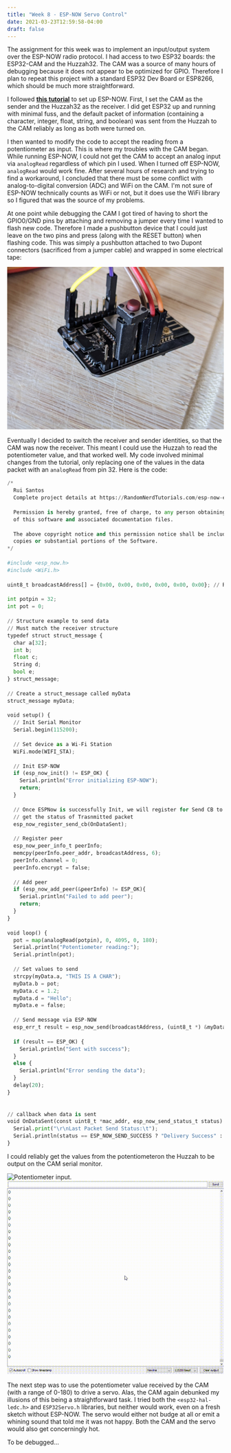 ```yaml
---
title: "Week 8 - ESP-NOW Servo Control"
date: 2021-03-23T12:59:58-04:00
draft: false
---
```


The assignment for this week was to implement an input/output system over the ESP-NOW radio protocol. I had access to two ESP32 boards: the ESP32-CAM and the Huzzah32. The CAM was a source of many hours of debugging because it does not appear to be optimized for GPIO. Therefore I plan to repeat this project with a standard ESP32 Dev Board or ESP8266, which should be much more straightforward.

I followed **[this tutorial](https://randomnerdtutorials.com/esp-now-esp32-arduino-ide/)** to set up ESP-NOW. First, I set the CAM as the sender and the Huzzah32 as the receiver. I did get ESP32 up and running with minimal fuss, and the default packet of information (containing a character, integer, float, string, and boolean) was sent from the Huzzah to the CAM reliably as long as both were turned on.

I then wanted to modify the code to accept the reading from a potentiometer as input. This is where my troubles with the CAM began. While running ESP-NOW, I could not get the CAM to accept an analog input via `analogRead` regardless of which pin I used. When I turned off ESP-NOW, `analogRead` would work fine. After several hours of research and trying to find a workaround, I concluded that there must be some conflict with analog-to-digital conversion (ADC) and WiFi on the CAM. I'm not sure of ESP-NOW technically counts as WiFi or not, but it does use the WiFi library so I figured that was the source of my problems.

At one point while debugging the CAM I got tired of having to short the GPIO0/GND pins by attaching and removing a jumper every time I wanted to flash new code. Therefore I made a pushbutton device that I could just leave on the two pins and press (along with the RESET button) when flashing code. This was simply a pushbutton attached to two Dupont connectors (sacrificed from a jumper cable) and wrapped in some electrical tape:

![Pushbutton jumper.](images/week8-radio/pushbutton_jumper.jpg)

Eventually I decided to switch the receiver and sender identities, so that the CAM was now the receiver. This meant I could use the Huzzah to read the potentiometer value, and that worked well. My code involved minimal changes from the tutorial, only replacing one of the values in the data packet with an `analogRead` from pin 32. Here is the code:

```python
/*
  Rui Santos
  Complete project details at https://RandomNerdTutorials.com/esp-now-esp32-arduino-ide/
  
  Permission is hereby granted, free of charge, to any person obtaining a copy
  of this software and associated documentation files.
  
  The above copyright notice and this permission notice shall be included in all
  copies or substantial portions of the Software.
*/

#include <esp_now.h>
#include <WiFi.h>

uint8_t broadcastAddress[] = {0x00, 0x00, 0x00, 0x00, 0x00, 0x00}; // REPLACE WITH YOUR RECEIVER MAC Address

int potpin = 32;
int pot = 0;

// Structure example to send data
// Must match the receiver structure
typedef struct struct_message {
  char a[32];
  int b;
  float c;
  String d;
  bool e;
} struct_message;

// Create a struct_message called myData
struct_message myData;
 
void setup() {
  // Init Serial Monitor
  Serial.begin(115200);
 
  // Set device as a Wi-Fi Station
  WiFi.mode(WIFI_STA);

  // Init ESP-NOW
  if (esp_now_init() != ESP_OK) {
    Serial.println("Error initializing ESP-NOW");
    return;
  }

  // Once ESPNow is successfully Init, we will register for Send CB to
  // get the status of Trasnmitted packet
  esp_now_register_send_cb(OnDataSent);
  
  // Register peer
  esp_now_peer_info_t peerInfo;
  memcpy(peerInfo.peer_addr, broadcastAddress, 6);
  peerInfo.channel = 0;  
  peerInfo.encrypt = false;
  
  // Add peer        
  if (esp_now_add_peer(&peerInfo) != ESP_OK){
    Serial.println("Failed to add peer");
    return;
  }
}
 
void loop() {
  pot = map(analogRead(potpin), 0, 4095, 0, 180);
  Serial.println("Potentiometer reading:");
  Serial.println(pot);
  
  // Set values to send
  strcpy(myData.a, "THIS IS A CHAR");
  myData.b = pot;
  myData.c = 1.2;
  myData.d = "Hello";
  myData.e = false;

  // Send message via ESP-NOW
  esp_err_t result = esp_now_send(broadcastAddress, (uint8_t *) &myData, sizeof(myData));
   
  if (result == ESP_OK) {
    Serial.println("Sent with success");
  }
  else {
    Serial.println("Error sending the data");
  }
  delay(20);
}


// callback when data is sent
void OnDataSent(const uint8_t *mac_addr, esp_now_send_status_t status) {
  Serial.print("\r\nLast Packet Send Status:\t");
  Serial.println(status == ESP_NOW_SEND_SUCCESS ? "Delivery Success" : "Delivery Fail");
}
```

I could reliably get the values from the potentiometeron the Huzzah to be output on the CAM serial monitor.

![Potentiometer input.](images/week8-radio/input_pot.gif)
![Serial monitor output.](images/week8-radio/output_sm.gif)

The next step was to use the potentiometer value received by the CAM (with a range of 0-180) to drive a servo. Alas, the CAM again debunked my illusions of this being a straightforward task. I tried both the `<esp32-hal-ledc.h>` and `ESP32Servo.h` libraries, but neither would work, even on a fresh sketch without ESP-NOW. The servo would either not budge at all or emit a whining sound that told me it was not happy. Both the CAM and the servo would also get concerningly hot.

To be debugged...